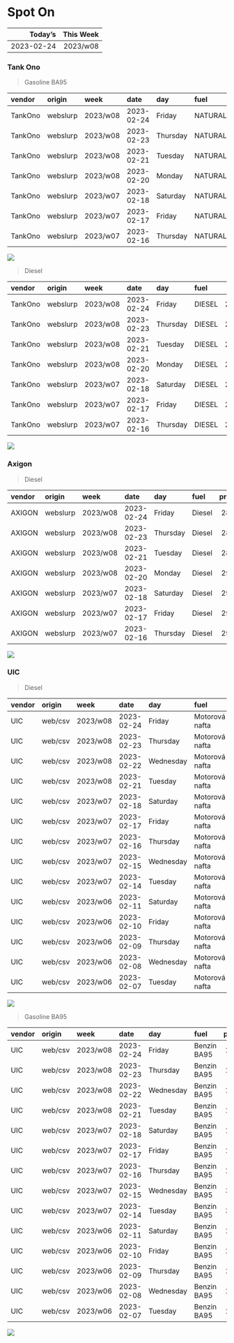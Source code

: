 Spot On
================

|    Today’s | This Week |
|-----------:|----------:|
| 2023-02-24 |  2023/w08 |

### Tank Ono

> Gasoline BA95

| vendor  | origin   | week     | date       | day      | fuel      | price | PriceVAT |
|:--------|:---------|:---------|:-----------|:---------|:----------|------:|---------:|
| TankOno | webslurp | 2023/w08 | 2023-02-24 | Friday   | NATURAL95 | 29.67 |     35.9 |
| TankOno | webslurp | 2023/w08 | 2023-02-23 | Thursday | NATURAL95 | 30.17 |     36.5 |
| TankOno | webslurp | 2023/w08 | 2023-02-21 | Tuesday  | NATURAL95 | 30.17 |     36.5 |
| TankOno | webslurp | 2023/w08 | 2023-02-20 | Monday   | NATURAL95 | 30.17 |     36.5 |
| TankOno | webslurp | 2023/w07 | 2023-02-18 | Saturday | NATURAL95 | 30.17 |     36.5 |
| TankOno | webslurp | 2023/w07 | 2023-02-17 | Friday   | NATURAL95 | 29.67 |     35.9 |
| TankOno | webslurp | 2023/w07 | 2023-02-16 | Thursday | NATURAL95 | 29.67 |     35.9 |

<img src="SpotOn_files/figure-gfm/tono-ba95-1.png" style="display: block; margin: auto auto auto 0;" />

> Diesel

| vendor  | origin   | week     | date       | day      | fuel   | price | PriceVAT |
|:--------|:---------|:---------|:-----------|:---------|:-------|------:|---------:|
| TankOno | webslurp | 2023/w08 | 2023-02-24 | Friday   | DIESEL | 28.02 |     33.9 |
| TankOno | webslurp | 2023/w08 | 2023-02-23 | Thursday | DIESEL | 28.02 |     33.9 |
| TankOno | webslurp | 2023/w08 | 2023-02-21 | Tuesday  | DIESEL | 28.02 |     33.9 |
| TankOno | webslurp | 2023/w08 | 2023-02-20 | Monday   | DIESEL | 28.02 |     33.9 |
| TankOno | webslurp | 2023/w07 | 2023-02-18 | Saturday | DIESEL | 28.02 |     33.9 |
| TankOno | webslurp | 2023/w07 | 2023-02-17 | Friday   | DIESEL | 28.02 |     33.9 |
| TankOno | webslurp | 2023/w07 | 2023-02-16 | Thursday | DIESEL | 28.02 |     33.9 |

<img src="SpotOn_files/figure-gfm/tono-diesel-1.png" style="display: block; margin: auto auto auto 0;" />

### Axigon

> Diesel

| vendor | origin   | week     | date       | day      | fuel   | price | PriceVAT |
|:-------|:---------|:---------|:-----------|:---------|:-------|------:|---------:|
| AXIGON | webslurp | 2023/w08 | 2023-02-24 | Friday   | Diesel |  28.9 |     35.0 |
| AXIGON | webslurp | 2023/w08 | 2023-02-23 | Thursday | Diesel |  28.9 |     35.0 |
| AXIGON | webslurp | 2023/w08 | 2023-02-21 | Tuesday  | Diesel |  28.9 |     35.0 |
| AXIGON | webslurp | 2023/w08 | 2023-02-20 | Monday   | Diesel |  29.2 |     35.4 |
| AXIGON | webslurp | 2023/w07 | 2023-02-18 | Saturday | Diesel |  29.2 |     35.4 |
| AXIGON | webslurp | 2023/w07 | 2023-02-17 | Friday   | Diesel |  29.2 |     35.4 |
| AXIGON | webslurp | 2023/w07 | 2023-02-16 | Thursday | Diesel |  29.2 |     35.4 |

<img src="SpotOn_files/figure-gfm/axigon-diesel-1.png" style="display: block; margin: auto auto auto 0;" />

### UIC

> Diesel

| vendor | origin  | week     | date       | day       | fuel           | price | priceVAT |
|:-------|:--------|:---------|:-----------|:----------|:---------------|------:|---------:|
| UIC    | web/csv | 2023/w08 | 2023-02-24 | Friday    | Motorová nafta |  27.1 |     32.8 |
| UIC    | web/csv | 2023/w08 | 2023-02-23 | Thursday  | Motorová nafta |  27.2 |     32.9 |
| UIC    | web/csv | 2023/w08 | 2023-02-22 | Wednesday | Motorová nafta |  27.3 |     33.0 |
| UIC    | web/csv | 2023/w08 | 2023-02-21 | Tuesday   | Motorová nafta |  27.2 |     32.9 |
| UIC    | web/csv | 2023/w07 | 2023-02-18 | Saturday  | Motorová nafta |  27.3 |     33.0 |
| UIC    | web/csv | 2023/w07 | 2023-02-17 | Friday    | Motorová nafta |  27.2 |     32.9 |
| UIC    | web/csv | 2023/w07 | 2023-02-16 | Thursday  | Motorová nafta |  27.5 |     33.3 |
| UIC    | web/csv | 2023/w07 | 2023-02-15 | Wednesday | Motorová nafta |  27.6 |     33.4 |
| UIC    | web/csv | 2023/w07 | 2023-02-14 | Tuesday   | Motorová nafta |  27.7 |     33.5 |
| UIC    | web/csv | 2023/w06 | 2023-02-11 | Saturday  | Motorová nafta |  27.5 |     33.3 |
| UIC    | web/csv | 2023/w06 | 2023-02-10 | Friday    | Motorová nafta |  27.6 |     33.4 |
| UIC    | web/csv | 2023/w06 | 2023-02-09 | Thursday  | Motorová nafta |  27.7 |     33.5 |
| UIC    | web/csv | 2023/w06 | 2023-02-08 | Wednesday | Motorová nafta |  27.7 |     33.5 |
| UIC    | web/csv | 2023/w06 | 2023-02-07 | Tuesday   | Motorová nafta |  27.3 |     33.0 |

<img src="SpotOn_files/figure-gfm/uic-diesel-1.png" style="display: block; margin: auto auto auto 0;" />

> Gasoline BA95

| vendor | origin  | week     | date       | day       | fuel        | price | priceVAT |
|:-------|:--------|:---------|:-----------|:----------|:------------|------:|---------:|
| UIC    | web/csv | 2023/w08 | 2023-02-24 | Friday    | Benzin BA95 |  29.5 |     35.7 |
| UIC    | web/csv | 2023/w08 | 2023-02-23 | Thursday  | Benzin BA95 |  29.6 |     35.8 |
| UIC    | web/csv | 2023/w08 | 2023-02-22 | Wednesday | Benzin BA95 |  29.7 |     35.9 |
| UIC    | web/csv | 2023/w08 | 2023-02-21 | Tuesday   | Benzin BA95 |  29.6 |     35.8 |
| UIC    | web/csv | 2023/w07 | 2023-02-18 | Saturday  | Benzin BA95 |  29.7 |     35.9 |
| UIC    | web/csv | 2023/w07 | 2023-02-17 | Friday    | Benzin BA95 |  29.7 |     35.9 |
| UIC    | web/csv | 2023/w07 | 2023-02-16 | Thursday  | Benzin BA95 |  29.7 |     35.9 |
| UIC    | web/csv | 2023/w07 | 2023-02-15 | Wednesday | Benzin BA95 |  30.1 |     36.4 |
| UIC    | web/csv | 2023/w07 | 2023-02-14 | Tuesday   | Benzin BA95 |  30.0 |     36.3 |
| UIC    | web/csv | 2023/w06 | 2023-02-11 | Saturday  | Benzin BA95 |  29.7 |     35.9 |
| UIC    | web/csv | 2023/w06 | 2023-02-10 | Friday    | Benzin BA95 |  29.8 |     36.1 |
| UIC    | web/csv | 2023/w06 | 2023-02-09 | Thursday  | Benzin BA95 |  29.8 |     36.1 |
| UIC    | web/csv | 2023/w06 | 2023-02-08 | Wednesday | Benzin BA95 |  29.7 |     35.9 |
| UIC    | web/csv | 2023/w06 | 2023-02-07 | Tuesday   | Benzin BA95 |  29.5 |     35.7 |

<img src="SpotOn_files/figure-gfm/uic-ba95-1.png" style="display: block; margin: auto auto auto 0;" />
